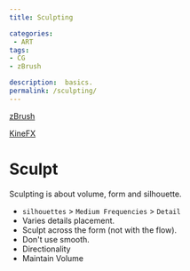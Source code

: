 ```yaml
---
title: Sculpting

categories:
 - ART
tags:
- CG
- zBrush

description:  basics.
permalink: /sculpting/
---
```


[zBrush]( /zbrush/)  

[KineFX](/kinefx/)




# Sculpt
Sculpting is about volume, form and silhouette.  

   - `silhouettes` > `Medium Frequencies` > `Detail`      
   - Varies details placement.     
   - Sculpt across the form (not with the flow).    
   - Don't use smooth.       
   - Directionality  
   - Maintain Volume
